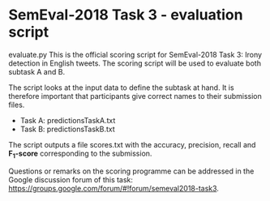 # SemEval-2018 Task 3 - evaluation script #

evaluate.py
This is the official scoring script for SemEval-2018 Task 3: Irony detection in English tweets. The scoring script will be used to evaluate both subtask A and B.

The script looks at the input data to define the subtask at hand. It is therefore important that participants give correct names to their submission files.
* Task A: predictionsTaskA.txt
* Task B: predictionsTaskB.txt

The script outputs a file scores.txt with the accuracy, precision, recall and <b>F<sub>1</sub>-score</b> corresponding to the submission.

Questions or remarks on the scoring programme can be addressed in the Google discussion forum of this task: https://groups.google.com/forum/#!forum/semeval2018-task3.

